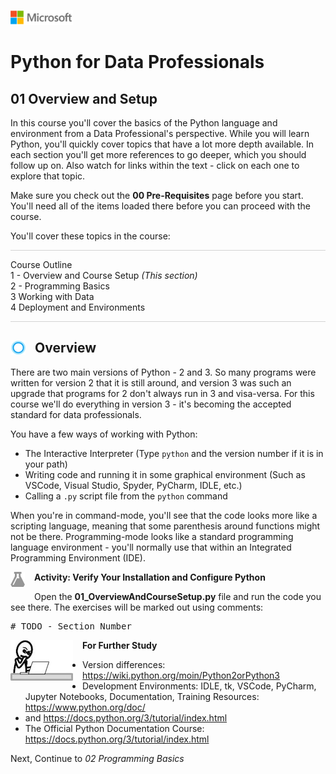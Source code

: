 ![](graphics/solutions-microsoft-logo-small.png)

# Python for Data Professionals

## 01 Overview and Setup

In this course you'll cover the basics of the Python language and environment from a Data Professional's perspective. While you will learn Python, you'll quickly cover topics that have a lot more depth available. In each section you'll get more references to go deeper, which you should follow up on. Also watch for links within the text - click on each one to explore that topic.

Make sure you check out the **00 Pre-Requisites** page before you start. You'll need all of the items loaded there before you can proceed with the course.

You'll cover these topics in the course:

<p style="border-bottom: 1px solid lightgrey;"></p>

<dl>
  <dt>Course Outline</dt>
  <dt>1 - Overview and Course Setup <i>(This section)</i></dt>
  <dt>2 - Programming Basics</dt>
  <dt>3 Working with Data</dt>
  <dt>4 Deployment and Environments</dt>
<dl>

<p style="border-bottom: 1px solid lightgrey;"></p>

<h2><img style="float: left; margin: 0px 15px 15px 0px;" src="./graphics/cortanalogo.png"> Overview</h2>

There are two main versions of Python - 2 and 3. So many programs were written for version 2 that it is still around, and version 3 was such an upgrade that programs for 2 don't always run in 3 and visa-versa. For this course we'll do everything in version 3 - it's becoming the accepted standard for data professionals.

You have a few ways of working with Python:

- The Interactive Interpreter (Type `python` and the version number if it is in your path)
- Writing code and running it in some graphical environment (Such as VSCode, Visual Studio, Spyder, PyCharm, IDLE, etc.)
- Calling a `.py` script file from the `python` command 

When you're in command-mode, you'll see that the code looks more like a scripting language, meaning that some parenthesis around functions might not be there. Programming-mode looks like a standard programming language environment - you'll normally use that within an Integrated Programming Environment (IDE).

<p><img style="float: left; margin: 0px 15px 15px 0px;" src="./graphics/aml-logo.png"><b>Activity: Verify Your Installation and Configure Python</b></p>

Open the **01_OverviewAndCourseSetup.py** file and run the code you see there. The exercises will be marked out using comments: 

<pre>
# TODO - Section Number
</pre>

<p><img style="float: left; margin: 0px 15px 15px 0px;" src="./graphics/thinking.jpg"><b>For Further Study</b></p>

- Version differences: https://wiki.python.org/moin/Python2orPython3 
- Development Environments: IDLE, tk, VSCode, PyCharm, Jupyter Notebooks, Documentation, Training Resources: https://www.python.org/doc/
- and https://docs.python.org/3/tutorial/index.html 
- The Official Python Documentation Course: https://docs.python.org/3/tutorial/index.html

Next, Continue to *02 Programming Basics*